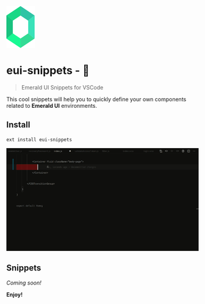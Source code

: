 [![Emerald UI](./images/icon.png)](https://docs.emeraldui.com/)

# eui-snippets - 💎

> Emerald UI Snippets for VSCode

This cool snippets will help you to quickly define your own components related to **Emerald UI** environments.

## Install

```sh
ext install eui-snippets
```

[![Emerald UI](images/demo.gif)](###)

## Snippets

_Coming soon!_

**Enjoy!**
